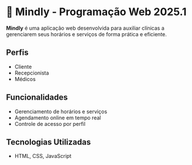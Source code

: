 # 🧠 Mindly - Programação Web 2025.1

**Mindly** é uma aplicação web desenvolvida para auxiliar clínicas a gerenciarem seus horários e serviços de forma prática e eficiente.

## Perfis
- Cliente
- Recepcionista
- Médicos

## Funcionalidades
- Gerenciamento de horários e serviços
- Agendamento online em tempo real
- Controle de acesso por perfil

## Tecnologias Utilizadas
- HTML, CSS, JavaScript
